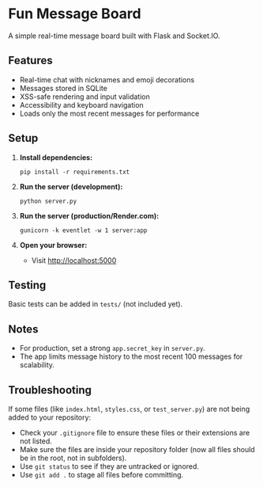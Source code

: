 # Fun Message Board

A simple real-time message board built with Flask and Socket.IO.

## Features

- Real-time chat with nicknames and emoji decorations
- Messages stored in SQLite
- XSS-safe rendering and input validation
- Accessibility and keyboard navigation
- Loads only the most recent messages for performance

## Setup

1. **Install dependencies:**
    ```
    pip install -r requirements.txt
    ```

2. **Run the server (development):**
    ```
    python server.py
    ```

3. **Run the server (production/Render.com):**
    ```
    gunicorn -k eventlet -w 1 server:app
    ```

4. **Open your browser:**
    - Visit [http://localhost:5000](http://localhost:5000)

## Testing

Basic tests can be added in `tests/` (not included yet).

## Notes

- For production, set a strong `app.secret_key` in `server.py`.
- The app limits message history to the most recent 100 messages for scalability.

## Troubleshooting

If some files (like `index.html`, `styles.css`, or `test_server.py`) are not being added to your repository:
- Check your `.gitignore` file to ensure these files or their extensions are not listed.
- Make sure the files are inside your repository folder (now all files should be in the root, not in subfolders).
- Use `git status` to see if they are untracked or ignored.
- Use `git add .` to stage all files before committing.
